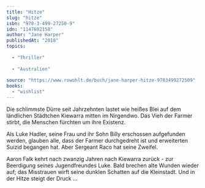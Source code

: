 ```yaml
---
title: "Hitze"
slug: "hitze"
isbn: "978-3-499-27250-9"
idn: "1147602158"
author: "Jane Harper"
publishedAt: "2018"
topics:
  
  - "Thriller"
    
  - "Australien"
    
source: "https://www.rowohlt.de/buch/jane-harper-hitze-9783499272509"
books: 
  - "wishlist"
---
```

Die schlimmste Dürre seit Jahrzehnten lastet wie heißes Blei auf dem 
ländlichen Städtchen Kiewarra mitten im Nirgendwo. Das Vieh der Farmer stirbt, 
die Menschen fürchten um ihre Existenz. 

Als Luke Hadler, seine Frau und ihr Sohn Billy erschossen aufgefunden werden, 
glauben alle, dass der Farmer durchgedreht ist und erweiterten Suizid begangen 
hat. Aber Sergeant Raco hat seine Zweifel.

Aaron Falk kehrt nach zwanzig Jahren nach Kiewarra zurück - zur Beerdigung 
seines Jugendfreundes Luke. Bald brechen alte Wunden wieder auf; das Misstrauen 
wirft seine dunklen Schatten auf die Kleinstadt. Und in der Hitze steigt der 
Druck ...